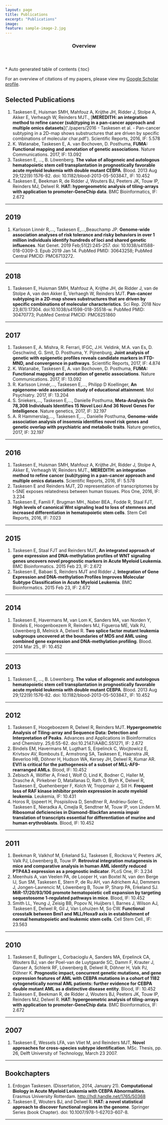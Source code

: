 ```yaml
---
layout: page
title: Publications
excerpt: "Publications"
image:
feature: sample-image-2.jpg
---
```




<section id="table-of-contents" class="toc">
  <header>
    <h3>Overview</h3>
  </header>
<div id="drawer" markdown="1">
*  Auto generated table of contents
{:toc}
</div>
</section><!-- /#table-of-contents -->


For an overview of citations of my papers, please view my [Google Scholar profile](https://scholar.google.com/citations?user=2fG38AkAAAAJ&hl=en).

## Selected Publications

1. Taskesen E, Huisman SMH, Mahfouz A, Krijthe JH, Ridder J, Stolpe A, Akker E, Verheagh W, Reinders MJT., [**MEREDITH: an integration method to refine cancer (sub)typing in a pan-cancer approach and multiple omics datasets**]('./papers/2016 - Taskesen et al. - Pan-cancer subtyping in a 2D-map shows substructures that are driven by specific combinations of molecular char.pdf'). Scientific Reports, 2016, IF: 5.578
1. K. Watanabe, Taskesen E, A. van Bochoven, D. Posthuma, **FUMA: Functional mapping and annotation of genetic associations**. Nature Communications. 2017, IF: 13.092
1. Taskesen E, …, B. Löwenberg. **The value of allogeneic and autologous hematopoietic stem cell transplantation in prognostically favorable acute myeloid leukemia with double mutant CEBPA**. Blood. 2013 Aug 29;122(9):1576-82. doi: 10.1182/blood-2013-05-503847., IF: 10.452
1. Taskesen E, Beekman R, de Ridder J, Wouters BJ, Peeters JK, Touw IP, Reinders MJ, Delwel R. **HAT: hypergeometric analysis of tiling-arrays with application to promoter-GeneChip data**. BMC Bioinformatics, IF: 2.672

---


## 2019

1. Karlsson Linnér R,..., Taskesen E,...,Beauchamp JP. **Genome-wide association analyses of risk tolerance and risky behaviors in over 1 million individuals identify hundreds of loci and shared genetic influences**. Nat Genet. 2019 Feb;51(2):245-257. doi: 10.1038/s41588-018-0309-3. Epub 2019 Jan 14. PubMed PMID: 30643258; PubMed Central PMCID: PMC6713272.

---

## 2018
1. Taskesen E, Huisman SMH, Mahfouz A, Krijthe JH, de Ridder J, van de Stolpe A, van den Akker E, Verhaegh W, Reinders MJT. **Pan-cancer subtyping in a 2D-map shows substructures that are driven by specific combinations of molecular characteristics**. Sci Rep. 2018 Nov 23;8(1):17304. doi:10.1038/s41598-018-35518-w. PubMed PMID: 30470773; PubMed Central PMCID: PMC6251860

---

## 2017

1. Taskesen E, A. Mishra, R. Ferrari, IFGC, J.H. Veldink, M.A. van Es, D. Geschwind, G. Smit, D. Posthuma, Y. Pijnenburg, **Joint analysis of genetic with epigenetic profiles reveals candidate markers in FTD-MND, and convergence in pathways**. Scientific Reports, 2017, IF: 4.874
1. K. Watanabe, Taskesen E, A. van Bochoven, D. Posthuma, **FUMA: Functional mapping and annotation of genetic associations**. Nature Communications. 2017, IF: 13.092
1. R. Karlsson Linnér,…, Taskesen E,…, Philipp D Koellinger, **An epigenome-wide association study of educational attainment**. Mol Psychiatry. 2017, IF: 13.204
1. S. Sniekers,…, Taskesen E,…, Danielle Posthuma, **Meta-Analysis On 78,308 Individuals Identifies 15 Novel Loci And 36 Novel Genes For Intelligence**. Nature genetics, 2017, IF: 32.197
1. A. R Hammerslag,…, Taskesen E,…, Danielle Posthuma, **Genome-wide association analysis of insomnia identifies novel risk genes and genetic overlap with psychiatric and metabolic traits**. Nature genetics, 2017, IF: 32.197

---

## 2016

1. Taskesen E, Huisman SMH, Mahfouz A, Krijthe JH, Ridder J, Stolpe A, Akker E, Verheagh W, Reinders MJT., **MEREDITH: an integration method to refine cancer (sub)typing in a pan-cancer approach and multiple omics datasets**. Scientific Reports, 2016, IF: 5.578
1. Taskesen E and Reinders MJT, 2D representation of transcriptomes by t-SNE exposes relatedness between human tissues. Plos One, 2016, IF: 3.234
1. Taskesen E, Famili F, Brugman MH., Naber BEA., Fodde R, Staal FJT, **High levels of canonical Wnt signaling lead to loss of stemness and increased differentiation in hematopoietic stem cells**. Stem Cell Reports, 2016, IF: 7.023

---

## 2015

1. Taskesen E, Staal FJT and Reinders MJT, **An integrated approach of gene expression and DNA-methylation profiles of WNT signaling genes uncovers novel prognostic markers in Acute Myeloid Leukemia**. BMC Bioinformatics. 2015 Feb 23, IF: 2.672
1. Taskesen E, Babaei S, Reinders MJT and Ridder J, **Integration of Gene Expression and DNA-methylation Profiles Improves Molecular Subtype Classification in Acute Myeloid Leukemia**. BMC Bioinformatics. 2015 Feb 23, IF: 2.672

---

## 2014

1. Taskesen E, Havermans M, van Lom K, Sanders MA, van Norden Y, Bindels E, Hoogenboezem R, Reinders MJ, Figueroa ME, Valk PJ, Löwenberg B, Melnick A, Delwel R. **Two splice factor mutant leukemia subgroups uncovered at the boundaries of MDS and AML using combined gene expression and DNA-methylation profiling**. Blood. 2014 Mar 25., IF: 10.452

---

## 2013

1. Taskesen E, …, B. Löwenberg. **The value of allogeneic and autologous hematopoietic stem cell transplantation in prognostically favorable acute myeloid leukemia with double mutant CEBPA**. Blood. 2013 Aug 29;122(9):1576-82. doi: 10.1182/blood-2013-05-503847., IF: 10.452

---

## 2012

1. Taskesen E, Hoogeboezem R, Delwel R, Reinders MJT. **Hypergeometric Analysis of Tiling-array and Sequence Data: Detection and Interpretation of Peaks**. Advances and Applications in Bioinformatics and Chemistry. 25;6:55-62. doi:10.2147/AABC.S51271, IF: 2.672
1. Bindels EM, Havermans M, Lugthart S, Erpelinck C, Wocjtowicz E, Krivtsov AV, Rombouts E, Armstrong SA, Taskesen E, Haanstra JR, Beverloo HB, Döhner H, Hudson WA, Kersey JH, Delwel R, Kumar AR. **EVI1 is critical for the pathogenesis of a subset of MLL-AF9-rearranged AMLs**. Blood, IF: 10.452
1. Zebisch A, Wölfler A, Fried I, Wolf O, Lind K, Bodner C, Haller M, Drasche A, Pirkebner D, Matallanas D, Rath O, Blyth K, Delwel R, Taskesen E, Quehenberger F, Kolch W, Troppmair J, Sill H. **Frequent loss of RAF kinase inhibitor protein expression in acute myeloid leukemia**. Leukemia, IF: 10.431
1. Horos R, Ijspeert H, Pospisilova D, Sendtner R, Andrieu-Soler C, Taskesen E, Nieradka A, Cmejla R, Sendtner M, Touw IP, von Lindern M. **Ribosomal deficiencies in Diamond-Blackfan anemia impair translation of transcripts essential for differentiation of murine and human erythroblasts**. Blood, IF: 10.452

---

## 2011

1. Beekman R, Valkhof M, Erkeland SJ, Taskesen E, Rockova V, Peeters JK, Valk PJ, Löwenberg B, Touw IP. **Retroviral integration mutagenesis in mice and comparative analysis in human AML identify reduced PTP4A3 expression as a prognostic indicator**. PLoS One, IF: 3.234
1. Meenhuis A, van Veelen PA, de Looper H, van Boxtel N, van den Berge IJ, Sun SM, Taskesen E, Stern P, de Ru AH, van Adrichem AJ, Demmers J, Jongen-Lavrencic M, Löwenberg B, Touw IP, Sharp PA, Erkeland SJ. **MiR-17/20/93/106 promote hematopoietic cell expansion by targeting sequestosome 1-regulated pathways in mice**. Blood, IF: 10.452
1. Smith LL, Yeung J, Zeisig BB, Popov N, Huijbers I, Barnes J, Wilson AJ, Taskesen E, Delwel R, Gil J, Van Lohuizen M, So CW. **Functional crosstalk between Bmi1 and MLL/Hoxa9 axis in establishment of normal hematopoietic and leukemic stem cells**. Cell Stem Cell., IF: 23.563

---

## 2010

1. Taskesen E, Bullinger L, Corbacioglu A, Sanders MA, Erpelinck CA, Wouters BJ, van der Poel-van de Luytgaarde SC, Damm F, Krauter J, Ganser A, Schlenk RF, Löwenberg B, Delwel R, Döhner H, Valk PJ, Döhner K. **Prognostic impact, concurrent genetic mutations, and gene expression features of AML with CEBPA mutations in a cohort of 1182 cytogenetically normal AML patients: further evidence for CEBPA double mutant AML as a distinctive disease entity**. Blood, IF: 10.452
1. Taskesen E, Beekman R, de Ridder J, Wouters BJ, Peeters JK, Touw IP, Reinders MJ, Delwel R. **HAT: hypergeometric analysis of tiling-arrays with application to promoter-GeneChip data**. BMC Bioinformatics, IF: 2.672

---

## 2007

1. Taskesen E, Wessels LFA, van Vliet M, and Reinders MJT, **Novel approaches for cross-species subtype identification**. MSc. Thesis, pp. 26, Delft University of Technology, March 23 2007.

---

## Bookchapters

1. Erdogan Taskesen. (Dissertation, 2014, January 21). **Computational Biology in Acute Myeloid Leukemia with CEBPA Abnormalities**. Erasmus University Rotterdam. http://hdl.handle.net/1765/50368
1. Taskesen E, Wouters BJ, and Delwel R. **HAT: a novel statistical approach to discover functional regions in the genome**. Springer Series (book Chapter). doi: 10.1007/978-1-62703-607-8.

---